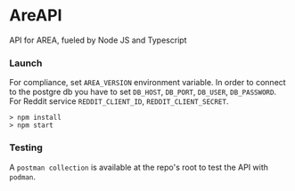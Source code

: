 # AreAPI
API for AREA, fueled by Node JS and Typescript

### Launch
For compliance, set `AREA_VERSION` environment variable. In order to connect to the postgre db you have to set `DB_HOST`, 
`DB_PORT`, `DB_USER`, `DB_PASSWORD`. 
For Reddit service `REDDIT_CLIENT_ID`, `REDDIT_CLIENT_SECRET`.

```shell script
> npm install
> npm start
```

### Testing
A `postman collection` is available at the repo's root to test the API with `podman`.
